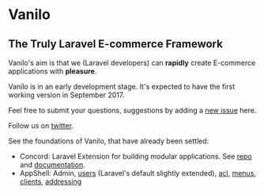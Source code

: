 # Vanilo
## The Truly Laravel E-commerce Framework

Vanilo's aim is that we (Laravel developers) can **rapidly** create E-commerce applications with **pleasure**.

Vanilo is in an early development stage. It's expected to have the first working version in September 2017.

Feel free to submit your questions, suggestions by adding a [new issue](https://github.com/artkonekt/vanilo/issues/new) here.

Follow us on [twitter](https://twitter.com/vanilo_io).

See the foundations of Vanilo, that have already been settled:

- Concord: Laravel Extension for building modular applications. See [repo](https://github.com/artkonekt/concord) and [documentation](artkonekt.github.io/concord).
- AppShell: Admin, [users](https://github.com/artkonekt/user) (Laravel's default slightly extended), [acl](https://github.com/artkonekt/acl), [menus](https://github.com/artkonekt/menu), [clients](https://github.com/artkonekt/client), [addressing](https://github.com/artkonekt/address)

